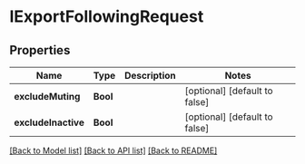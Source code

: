 # IExportFollowingRequest


## Properties
Name | Type | Description | Notes
------------ | ------------- | ------------- | -------------
**excludeMuting** | **Bool** |  | [optional] [default to false]
**excludeInactive** | **Bool** |  | [optional] [default to false]


[[Back to Model list]](../README.md#models) [[Back to API list]](../README.md#api-endpoints) [[Back to README]](../README.md)


